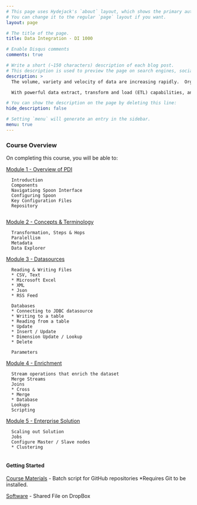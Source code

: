 ```yaml
---
# This page uses Hydejack's `about` layout, which shows the primary author's picture and about text at the top.
# You can change it to the regular `page` layout if you want.
layout: page

# The title of the page.
title: Data Integration - DI 1000

# Enable Disqus comments
comments: true

# Write a short (~150 characters) description of each blog post.
# This description is used to preview the page on search engines, social media, etc.
description: >
  The volume, variety and velocity of data are increasing rapidly.  Organizations need fast and easy-to-use tools to harness data for actionable insight. One of the biggest challenges facing organizations today is the requirement to provide a consistent, single version of the truth across all sources of information in an analytics-ready format.

  With powerful data extract, transform and load (ETL) capabilities, an intuitive and rich graphical design environment, and an open and standards-based architecture, Pentaho Data Integration is increasingly the choice over proprietary and homegrown data integration tools.

# You can show the description on the page by deleting this line:
hide_description: false

# Setting `menu` will generate an entry in the sidebar.
menu: true
---
```


### Course Overview

On completing this course, you will be able to:

[Module 1 - Overview of PDI](DI1000.1.md)
```
  Introduction
  Components
  Navigationg Spoon Interface
  Configuring Spoon
  Key Configuration Files
  Repository
  
```
[Module 2 - Concepts & Terminology](DI1000.2.md)
```
  Transformation, Steps & Hops
  Paralellism
  Metadata
  Data Explorer
```  

[Module 3 - Datasources](DI1000.3.md)
```
  Reading & Writing Files
  * CSV, Text
  * Microsoft Excel
  * XML
  * Json
  * RSS Feed

  Databases
  * Connecting to JDBC datasource
  * Writing to a table
  * Reading from a table
  * Update 
  * Insert / Update
  * Dimension Update / Lookup
  * Delete

  Parameters
```

[Module 4 - Enrichment](DI1000.4.md)
```
  Stream operations that enrich the dataset
  Merge Streams
  Joins
  * Cross
  * Merge
  * Database
  Lookups
  Scripting
```

[Module 5 - Enterprise Solution](DI1000.5.md)
```
  Scaling out Solution
  Jobs
  Configure Master / Slave nodes
  * Clustering
  
```
#### Getting Started

[Course Materials](/scripts/course_materials.cmd) - Batch script for GitHub repositories *Requires Git to be installed.

[Software](https://www.dropbox.com/sh/6nl31ts10sjimnr/AADFXjTek4f9ANyBivVVAhqFa?dl=0) - Shared File on DropBox
